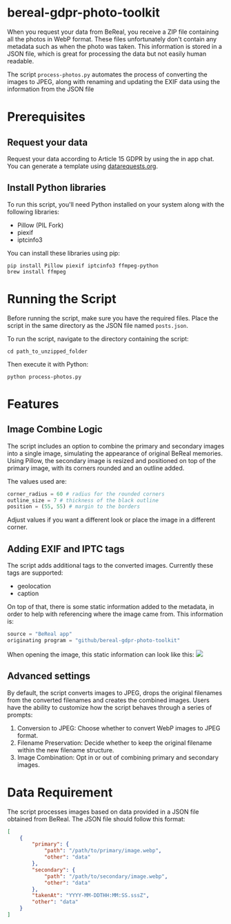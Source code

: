 # bereal-gdpr-photo-toolkit

When you request your data from BeReal, you receive a ZIP file containing all the photos in WebP format. These files unfortunately don't contain any metadata such as when the photo was taken. This information is stored in a JSON file, which is great for processing the data but not easily human readable.

The script `process-photos.py` automates the process of converting the images to JPEG, along with renaming and updating the EXIF data using the information from the JSON file

# Prerequisites

## Request your data

Request your data according to Article 15 GDPR by using the in app chat. You can generate a template using [datarequests.org](https://www.datarequests.org/generator/).

## Install Python libraries

To run this script, you'll need Python installed on your system along with the following libraries:

-   Pillow (PIL Fork)
-   piexif
-   iptcinfo3

You can install these libraries using pip:

```console
pip install Pillow piexif iptcinfo3 ffmpeg-python
brew install ffmpeg
```

# Running the Script

Before running the script, make sure you have the required files. Place the script in the same directory as the JSON file named `posts.json`.

To run the script, navigate to the directory containing the script:

```console
cd path_to_unzipped_folder
```

Then execute it with Python:

```console
python process-photos.py
```

# Features

## Image Combine Logic

The script includes an option to combine the primary and secondary images into a single image, simulating the appearance of original BeReal memories. Using Pillow, the secondary image is resized and positioned on top of the primary image, with its corners rounded and an outline added.

The values used are:

```python
corner_radius = 60 # radius for the rounded corners
outline_size = 7 # thickness of the black outline
position = (55, 55) # margin to the borders
```

Adjust values if you want a different look or place the image in a different corner.

## Adding EXIF and IPTC tags

The script adds additional tags to the converted images. Currently these tags are supported:

-   geolocation
-   caption

On top of that, there is some static information added to the metadata, in order to help with referencing where the image came from. This information is:

```python
source = "BeReal app"
originating program = "github/bereal-gdpr-photo-toolkit"
```

When opening the image, this static information can look like this:
![](images/screenshot_iptc.png)

## Advanced settings

By default, the script converts images to JPEG, drops the original filenames from the converted filenames and creates the combined images. Users have the ability to customize how the script behaves through a series of prompts:

1. Conversion to JPEG: Choose whether to convert WebP images to JPEG format.
2. Filename Preservation: Decide whether to keep the original filename within the new filename structure.
3. Image Combination: Opt in or out of combining primary and secondary images.

# Data Requirement

The script processes images based on data provided in a JSON file obtained from BeReal. The JSON file should follow this format:

```json
[
    {
        "primary": {
            "path": "/path/to/primary/image.webp",
            "other": "data"
        },
        "secondary": {
            "path": "/path/to/secondary/image.webp",
            "other": "data"
        },
        "takenAt": "YYYY-MM-DDTHH:MM:SS.sssZ",
        "other": "data"
    }
]
```
